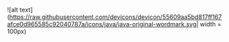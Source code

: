 ![alt text](https://raw.githubusercontent.com/devicons/devicon/55609aa5bd817ff167afce0d965585c92040787a/icons/java/java-original-wordmark.svg| width = 100px)
